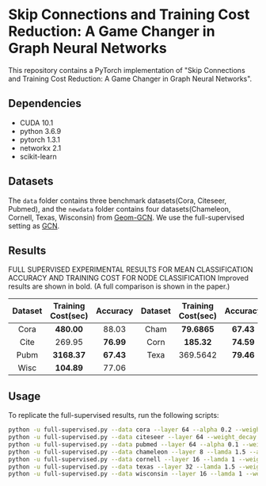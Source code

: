 # Skip Connections and Training Cost Reduction: A Game Changer in  Graph Neural Networks 

This repository contains a PyTorch implementation of "Skip Connections and Training Cost Reduction: A Game Changer in Graph Neural Networks".

## Dependencies
- CUDA 10.1
- python 3.6.9
- pytorch 1.3.1
- networkx 2.1
- scikit-learn

## Datasets

The `data` folder contains three benchmark datasets(Cora, Citeseer, Pubmed), and the `newdata` folder contains four datasets(Chameleon, Cornell, Texas, Wisconsin) from [Geom-GCN](https://github.com/graphdml-uiuc-jlu/geom-gcn). We use the full-supervised setting as [GCN](https://github.com/tkipf/gcn).

## Results
FULL SUPERVISED EXPERIMENTAL RESULTS FOR MEAN CLASSIFICATION ACCURACY AND TRAINING COST FOR NODE CLASSIFICATION
Improved results are shown in bold. (A full comparison is shown in the paper.)

| Dataset | Training Cost(sec) |  Accuracy | Dataset | Training Cost(sec) |  Accuracy |
|:---:|:---:|:---:|:---:|:---:|:---:|
| Cora       | **480.00** | 88.03  | Cham | **79.6865**  | **67.43** |
| Cite       | 269.95 | **76.99**  | Corn | **185.32** | **74.59** |
| Pubm       | **3168.37** | **67.43**  | Texa | 369.5642 | **79.46** |
| Wisc | **104.89** | 77.06 |



## Usage

To replicate the full-supervised results, run the following scripts:

```sh
python -u full-supervised.py --data cora --layer 64 --alpha 0.2 --weight_decay 1e-4
python -u full-supervised.py --data citeseer --layer 64 --weight_decay 5e-6
python -u full-supervised.py --data pubmed --layer 64 --alpha 0.1 --weight_decay 5e-6
python -u full-supervised.py --data chameleon --layer 8 --lamda 1.5 --alpha 0.2 --weight_decay 5e-4
python -u full-supervised.py --data cornell --layer 16 --lamda 1 --weight_decay 1e-3
python -u full-supervised.py --data texas --layer 32 --lamda 1.5 --weight_decay 1e-4
python -u full-supervised.py --data wisconsin --layer 16 --lamda 1 --weight_decay 5e-4
```
